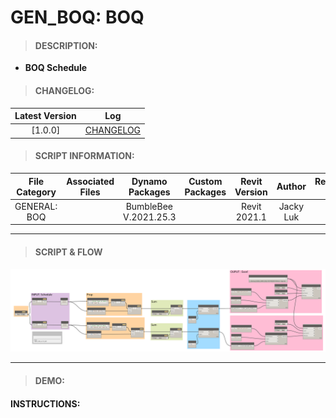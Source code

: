 # GEN_BOQ: BOQ

> #### DESCRIPTION: 
- **BOQ Schedule**

> #### CHANGELOG:

| Latest Version | Log |
| :-------: | :----: | 
|[1.0.0] | [CHANGELOG](/_gen/BOQ/changelog/GEN_BOQ.md) |

> #### SCRIPT INFORMATION: 

| File Category| Associated Files | Dynamo Packages | Custom Packages | Revit Version | Author | Reviewed By |
| :-------: | :----: | :---: | :---: | :---: | :---: | :---: |
| GENERAL: BOQ   |  | BumbleBee V.2021.25.3 |  | Revit 2021.1 | Jacky Luk         

----------------------------------------------------------------
> #### **SCRIPT & FLOW** 
<img src="./images/gen/BOQ/GEN_BOQ.png">

------------------------------------------------------------------------------

> #### DEMO: 

#### INSTRUCTIONS: 